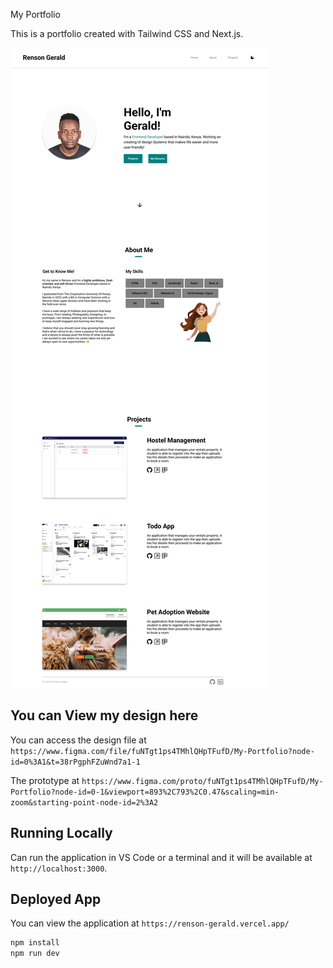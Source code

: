 My Portfolio

This is a portfolio created with Tailwind CSS and Next.js.

![Portfolio Snapshot](snapshot/snapshot.svg)

## You can View my design here

You can access the design file at
`https://www.figma.com/file/fuNTgt1ps4TMhlQHpTFufD/My-Portfolio?node-id=0%3A1&t=38rPgphFZuWnd7a1-1`

The prototype at
`https://www.figma.com/proto/fuNTgt1ps4TMhlQHpTFufD/My-Portfolio?node-id=0-1&viewport=893%2C793%2C0.47&scaling=min-zoom&starting-point-node-id=2%3A2`

## Running Locally

Can run the application in VS Code or a terminal and it will be available at `http://localhost:3000`.

## Deployed App

You can view the application at
`https://renson-gerald.vercel.app/`

```bash
npm install
npm run dev
```

